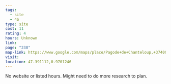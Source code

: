 ```yaml
---
tags:
  - site
  - 4S
type: site
cost: 11
rating: 4
hours: Unknown
link: 
page: "238"
map-link: https://www.google.com/maps/place/Pagode+de+Chanteloup,+37400+Amboise,+France/@47.3910685,0.9652891,17z/data=!3m1!4b1!4m6!3m5!1s0x47fcca6ea0aed265:0xca47488279fb1b4f!8m2!3d47.391065!4d0.97016!16s%2Fg%2F1wzt1r4w?entry=ttu&g_ep=EgoyMDI0MDkxMS4wIKXMDSoASAFQAw%3D%3D
visit: 
location: 47.391112,0.9701246
---
```

No website or listed hours. Might need to do more research to plan.